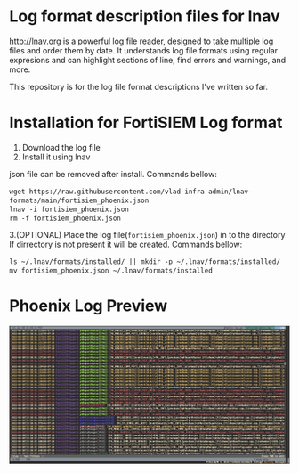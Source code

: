 # Log format description files for lnav
http://lnav.org is a powerful log file reader, designed to take multiple log files and order them by date. It understands log file formats using regular expresions and can highlight sections of line, find errors and warnings, and more.

This repository is for the log file format descriptions I've written so far.

# Installation for FortiSIEM Log format
1. Download the log file
2. Install it using lnav

json file can be removed after install. Commands bellow:
```shell
wget https://raw.githubusercontent.com/vlad-infra-admin/lnav-formats/main/fortisiem_phoenix.json
lnav -i fortisiem_phoenix.json
rm -f fortisiem_phoenix.json
```

3.(OPTIONAL)  Place the log file(`fortisiem_phoenix.json`) in to the directory
If dirrectory is not present it will be created. Commands bellow: 
```shell
ls ~/.lnav/formats/installed/ || mkdir -p ~/.lnav/formats/installed/
mv fortisiem_phoenix.json ~/.lnav/formats/installed
```

# Phoenix Log Preview
![Image](images/fortisiem-phoenix-log-preview.png)
